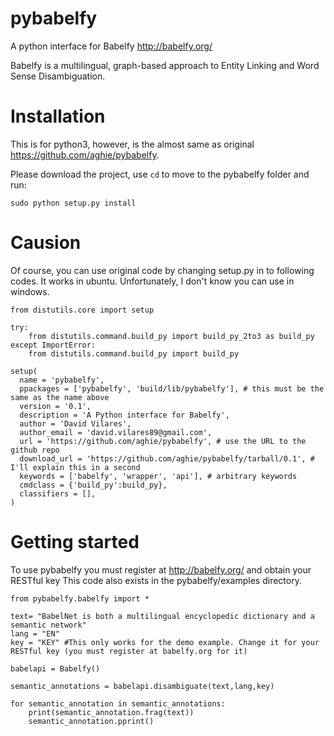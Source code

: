# pybabelfy
A python interface for Babelfy http://babelfy.org/

Babelfy is a multilingual, graph-based approach to Entity Linking and Word Sense Disambiguation.

# Installation
This is for python3, however, is the almost same as original https://github.com/aghie/pybabelfy.

Please download the project, use ```cd``` to move to the pybabelfy folder and run:
```
sudo python setup.py install
```

# Causion
Of course, you can use original code by changing setup.py in to following codes.
It works in ubuntu. Unfortunately, I don't know you can use in windows.
```
from distutils.core import setup

try:
    from distutils.command.build_py import build_py_2to3 as build_py
except ImportError:
    from distutils.command.build_py import build_py

setup(
  name = 'pybabelfy',
  ppackages = ['pybabelfy', 'build/lib/pybabelfy'], # this must be the same as the name above
  version = '0.1',
  description = 'A Python interface for Babelfy',
  author = 'David Vilares',
  author_email = 'david.vilares89@gmail.com',
  url = 'https://github.com/aghie/pybabelfy', # use the URL to the github repo
  download_url = 'https://github.com/aghie/pybabelfy/tarball/0.1', # I'll explain this in a second
  keywords = ['babelfy', 'wrapper', 'api'], # arbitrary keywords
  cmdclass = {'build_py':build_py},
  classifiers = [],
)

```

# Getting started
To use pybabelfy you must register at http://babelfy.org/ and obtain your RESTful key
This code also exists in the pybabelfy/examples directory.

```
from pybabelfy.babelfy import *

text= "BabelNet is both a multilingual encyclopedic dictionary and a semantic network"
lang = "EN"
key = "KEY" #This only works for the demo example. Change it for your RESTful key (you must register at babelfy.org for it)

babelapi = Babelfy()

semantic_annotations = babelapi.disambiguate(text,lang,key)

for semantic_annotation in semantic_annotations:
    print(semantic_annotation.frag(text))
    semantic_annotation.pprint()

```
